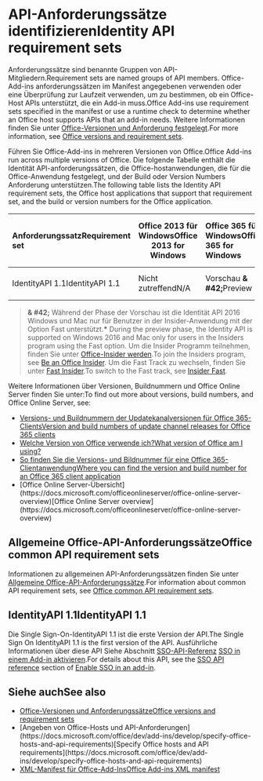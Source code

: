 # <a name="identity-api-requirement-sets"></a><span data-ttu-id="44e6a-101">API-Anforderungssätze identifizieren</span><span class="sxs-lookup"><span data-stu-id="44e6a-101">Identity API requirement sets</span></span>

<span data-ttu-id="44e6a-102">Anforderungssätze sind benannte Gruppen von API-Mitgliedern.</span><span class="sxs-lookup"><span data-stu-id="44e6a-102">Requirement sets are named groups of API members.</span></span> <span data-ttu-id="44e6a-103">Office-Add-ins anforderungssätzen im Manifest angegebenen verwenden oder eine Überprüfung zur Laufzeit verwenden, um zu bestimmen, ob ein Office-Host APIs unterstützt, die ein Add-in muss.</span><span class="sxs-lookup"><span data-stu-id="44e6a-103">Office Add-ins use requirement sets specified in the manifest or use a runtime check to determine whether an Office host supports APIs that an add-in needs.</span></span> <span data-ttu-id="44e6a-104">Weitere Informationen finden Sie unter [Office-Versionen und Anforderung festgelegt](https://docs.microsoft.com/office/dev/add-ins/develop/office-versions-and-requirement-sets).</span><span class="sxs-lookup"><span data-stu-id="44e6a-104">For more information, see [Office versions and requirement sets](https://docs.microsoft.com/office/dev/add-ins/develop/office-versions-and-requirement-sets).</span></span>

<span data-ttu-id="44e6a-105">Führen Sie Office-Add-ins in mehreren Versionen von Office.</span><span class="sxs-lookup"><span data-stu-id="44e6a-105">Office Add-ins run across multiple versions of Office.</span></span> <span data-ttu-id="44e6a-106">Die folgende Tabelle enthält die Identität API-anforderungssätzen, die Office-hostanwendungen, die für die Office-Anwendung festgelegt, und der Build oder Version Numbers Anforderung unterstützen.</span><span class="sxs-lookup"><span data-stu-id="44e6a-106">The following table lists the Identity API requirement sets, the Office host applications that support that requirement set, and the build or version numbers for the Office application.</span></span>

|  <span data-ttu-id="44e6a-107">Anforderungssatz</span><span class="sxs-lookup"><span data-stu-id="44e6a-107">Requirement set</span></span>  | <span data-ttu-id="44e6a-108">Office 2013 für Windows</span><span class="sxs-lookup"><span data-stu-id="44e6a-108">Office 2013 for Windows</span></span> | <span data-ttu-id="44e6a-109">Office 365 für Windows</span><span class="sxs-lookup"><span data-stu-id="44e6a-109">Office 365 for Windows</span></span>   |  <span data-ttu-id="44e6a-110">Office 365 für iPad</span><span class="sxs-lookup"><span data-stu-id="44e6a-110">Office 365 for iPad</span></span>  |  <span data-ttu-id="44e6a-111">Office 365 für Mac</span><span class="sxs-lookup"><span data-stu-id="44e6a-111">Office 365 for Mac</span></span>  | <span data-ttu-id="44e6a-112">Office Online</span><span class="sxs-lookup"><span data-stu-id="44e6a-112">Office Online</span></span>  | <span data-ttu-id="44e6a-113">SharePoint Online</span><span class="sxs-lookup"><span data-stu-id="44e6a-113">SharePoint Online</span></span> | <span data-ttu-id="44e6a-114">OneDrive.com</span><span class="sxs-lookup"><span data-stu-id="44e6a-114">OneDrive.com</span></span> |<span data-ttu-id="44e6a-115">Outlook.com und Exchange Online</span><span class="sxs-lookup"><span data-stu-id="44e6a-115">Outlook.com & Exchange Online</span></span>|
|:-----|-----|:-----|:-----|:-----|:-----|:-----|:-----|:-----|
| <span data-ttu-id="44e6a-116">IdentityAPI 1.1</span><span class="sxs-lookup"><span data-stu-id="44e6a-116">IdentityAPI 1.1</span></span>  | <span data-ttu-id="44e6a-117">Nicht zutreffend</span><span class="sxs-lookup"><span data-stu-id="44e6a-117">N/A</span></span> | <span data-ttu-id="44e6a-118">Vorschau **& #42;**</span><span class="sxs-lookup"><span data-stu-id="44e6a-118">Preview **&#42;**</span></span> | <span data-ttu-id="44e6a-119">Bald verfügbar</span><span class="sxs-lookup"><span data-stu-id="44e6a-119">Coming soon</span></span> | <span data-ttu-id="44e6a-120">Vorschau **& #42;**</span><span class="sxs-lookup"><span data-stu-id="44e6a-120">Preview **&#42;**</span></span>| <span data-ttu-id="44e6a-121">Verfügbar</span><span class="sxs-lookup"><span data-stu-id="44e6a-121">Available</span></span> | <span data-ttu-id="44e6a-122">Verfügbar</span><span class="sxs-lookup"><span data-stu-id="44e6a-122">Available</span></span>| <span data-ttu-id="44e6a-123">Bald verfügbar</span><span class="sxs-lookup"><span data-stu-id="44e6a-123">Coming soon</span></span> | <span data-ttu-id="44e6a-124">Bald verfügbar</span><span class="sxs-lookup"><span data-stu-id="44e6a-124">Coming soon</span></span> |

> <span data-ttu-id="44e6a-125">**& #42;** Während der Phase der Vorschau ist die Identität API 2016 Windows und Mac nur für Benutzer in der Insider-Anwendung mit der Option Fast unterstützt.</span><span class="sxs-lookup"><span data-stu-id="44e6a-125">**&#42;** During the preview phase, the Identity API is supported on Windows 2016 and Mac only for users in the Insiders program using the Fast option.</span></span> <span data-ttu-id="44e6a-126">Um die Insider Programm teilnehmen, finden Sie unter [Office-Insider werden](https://products.office.com/office-insider?tab=tab-1).</span><span class="sxs-lookup"><span data-stu-id="44e6a-126">To join the Insiders program, see [Be an Office Insider](https://products.office.com/office-insider?tab=tab-1).</span></span> <span data-ttu-id="44e6a-127">Um die Fast Track zu wechseln, finden Sie unter [Fast Insider](https://answers.microsoft.com/en-us/msoffice/forum/msoffice_officeinsider-mso_win10-msoinsider_reg/its-here-office-insider-fast-for-office-2016-on/dbe8e7bb-9523-44a4-948b-9436fedfd961).</span><span class="sxs-lookup"><span data-stu-id="44e6a-127">To switch to the Fast track, see [Insider Fast](https://answers.microsoft.com/en-us/msoffice/forum/msoffice_officeinsider-mso_win10-msoinsider_reg/its-here-office-insider-fast-for-office-2016-on/dbe8e7bb-9523-44a4-948b-9436fedfd961).</span></span>

<span data-ttu-id="44e6a-128">Weitere Informationen über Versionen, Buildnummern und Office Online Server finden Sie unter:</span><span class="sxs-lookup"><span data-stu-id="44e6a-128">To find out more about versions, build numbers, and Office Online Server, see:</span></span>

- [<span data-ttu-id="44e6a-129">Versions- und Buildnummern der Updatekanalversionen für Office 365-Clients</span><span class="sxs-lookup"><span data-stu-id="44e6a-129">Version and build numbers of update channel releases for Office 365 clients</span></span>](https://support.office.com/article/version-and-build-numbers-of-update-channel-releases-ae942449-1fca-4484-898b-a933ea23def7)
- [<span data-ttu-id="44e6a-130">Welche Version von Office verwende ich?</span><span class="sxs-lookup"><span data-stu-id="44e6a-130">What version of Office am I using?</span></span>](https://support.office.com/article/What-version-of-Office-am-I-using-932788b8-a3ce-44bf-bb09-e334518b8b19)
- [<span data-ttu-id="44e6a-131">So finden Sie die Versions- und Bildnummer für eine Office 365-Clientanwendung</span><span class="sxs-lookup"><span data-stu-id="44e6a-131">Where you can find the version and build number for an Office 365 client application</span></span>](https://support.office.com/article/version-and-build-numbers-of-update-channel-releases-ae942449-1fca-4484-898b-a933ea23def7)
- <span data-ttu-id="44e6a-132">
  [Office Online Server-Übersicht](https://docs.microsoft.com/officeonlineserver/office-online-server-overview)</span><span class="sxs-lookup"><span data-stu-id="44e6a-132">[Office Online Server overview](https://docs.microsoft.com/officeonlineserver/office-online-server-overview)</span></span>

## <a name="office-common-api-requirement-sets"></a><span data-ttu-id="44e6a-133">Allgemeine Office-API-Anforderungssätze</span><span class="sxs-lookup"><span data-stu-id="44e6a-133">Office common API requirement sets</span></span>

<span data-ttu-id="44e6a-134">Informationen zu allgemeinen API-Anforderungssätzen finden Sie unter [Allgemeine Office-API-Anforderungssätze](office-add-in-requirement-sets.md).</span><span class="sxs-lookup"><span data-stu-id="44e6a-134">For information about common API requirement sets, see [Office common API requirement sets](office-add-in-requirement-sets.md).</span></span>

## <a name="identityapi-11"></a><span data-ttu-id="44e6a-135">IdentityAPI 1.1</span><span class="sxs-lookup"><span data-stu-id="44e6a-135">IdentityAPI 1.1</span></span> 

<span data-ttu-id="44e6a-136">Die Single Sign-On-IdentityAPI 1.1 ist die erste Version der API.</span><span class="sxs-lookup"><span data-stu-id="44e6a-136">The Single Sign On IdentityAPI 1.1 is the first version of the API.</span></span> <span data-ttu-id="44e6a-137">Ausführliche Informationen über diese API Siehe Abschnitt [SSO-API-Referenz](https://docs.microsoft.com/office/dev/add-ins/develop/sso-in-office-add-ins#sso-api-reference) [SSO in einem Add-in aktivieren](https://docs.microsoft.com/office/dev/add-ins/develop/sso-in-office-add-ins).</span><span class="sxs-lookup"><span data-stu-id="44e6a-137">For details about this API, see the [SSO API reference](https://docs.microsoft.com/office/dev/add-ins/develop/sso-in-office-add-ins#sso-api-reference) section of [Enable SSO in an add-in](https://docs.microsoft.com/office/dev/add-ins/develop/sso-in-office-add-ins).</span></span>

## <a name="see-also"></a><span data-ttu-id="44e6a-138">Siehe auch</span><span class="sxs-lookup"><span data-stu-id="44e6a-138">See also</span></span>

- [<span data-ttu-id="44e6a-139">Office-Versionen und Anforderungssätze</span><span class="sxs-lookup"><span data-stu-id="44e6a-139">Office versions and requirement sets</span></span>](https://docs.microsoft.com/office/dev/add-ins/develop/office-versions-and-requirement-sets)
- <span data-ttu-id="44e6a-140">
  [Angeben von Office-Hosts und API-Anforderungen](https://docs.microsoft.com/office/dev/add-ins/develop/specify-office-hosts-and-api-requirements)</span><span class="sxs-lookup"><span data-stu-id="44e6a-140">[Specify Office hosts and API requirements](https://docs.microsoft.com/office/dev/add-ins/develop/specify-office-hosts-and-api-requirements)</span></span>
- [<span data-ttu-id="44e6a-141">XML-Manifest für Office-Add-Ins</span><span class="sxs-lookup"><span data-stu-id="44e6a-141">Office Add-ins XML manifest</span></span>](https://docs.microsoft.com/office/dev/add-ins/develop/add-in-manifests)
